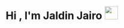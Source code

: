 
<h1 align="center"><b>Hi , I'm Jaldin Jairo </b><img src="https://media.giphy.com/media/hvRJCLFzcasrR4ia7z/giphy.gif" width="35"></h1>

<!--
**JairoJaldin-D/JairoJaldin-D** is a ✨ _special_ ✨ repository because its `README.md` (this file) appears on your GitHub profile.

Here are some ideas to get you started:

- 🔭 I’m currently working on ...
- 🌱 I’m currently learning ...
- 👯 I’m looking to collaborate on ...
- 🤔 I’m looking for help with ...
- 💬 Ask me about ...
- 📫 How to reach me: ...
- 😄 Pronouns: ...
- ⚡ Fun fact: ...
-->
